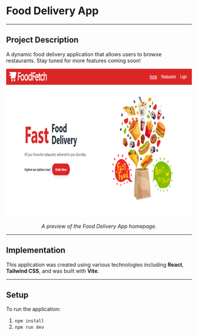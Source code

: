 # Food Delivery App

---

## Project Description

A dynamic food delivery application that allows users to browse restaurants. Stay tuned for more features coming soon!

<p align="center">
    <img src="imgs/DeliveryApp_HomePage.png" alt="Delivery App Home Page" width="600" height="400"/>
</p>
<p align="center"><i>A preview of the Food Delivery App homepage.</i></p>

---

## Implementation

This application was created using various technologies including **React**, **Tailwind CSS**, and was built with **Vite**.

---

## Setup
To run the application:
1. ```npm install```
2. ```npm run dev```
